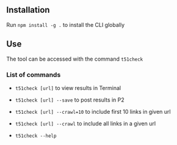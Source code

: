 
## Installation

Run `npm install -g .` to install the CLI globally

## Use

The tool can be accessed with the command `t51check`

### List of commands
 - `t51check [url]` to view results in Terminal
 - `t51check [url] --save` to post results in P2
 - `t51check [url] --crawl=10` to include first 10 links in given url
 - `t51check [url] --crawl` to include all links in a given url

 - `t51check --help`